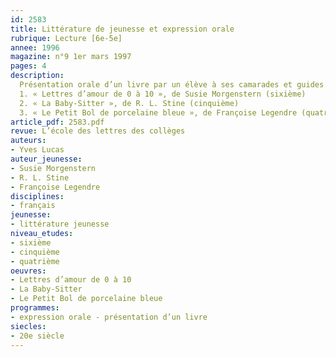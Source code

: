 ```yaml
---
id: 2583
title: Littérature de jeunesse et expression orale
rubrique: Lecture [6e-5e]
annee: 1996
magazine: n°9 1er mars 1997
pages: 4
description: 
  Présentation orale d’un livre par un élève à ses camarades et guides de préparation sur les titres suivants – 
  1. « Lettres d’amour de 0 à 10 », de Susie Morgenstern (sixième)
  2. « La Baby-Sitter », de R. L. Stine (cinquième)
  3. « Le Petit Bol de porcelaine bleue », de Françoise Legendre (quatrième)
article_pdf: 2583.pdf
revue: L’école des lettres des collèges
auteurs:
- Yves Lucas
auteur_jeunesse:
- Susie Morgenstern
- R. L. Stine
- Françoise Legendre
disciplines:
- français
jeunesse:
- littérature jeunesse
niveau_etudes:
- sixième
- cinquième
- quatrième
oeuvres:
- Lettres d’amour de 0 à 10
- La Baby-Sitter
- Le Petit Bol de porcelaine bleue
programmes:
- expression orale - présentation d’un livre
siecles:
- 20e siècle
---
```

